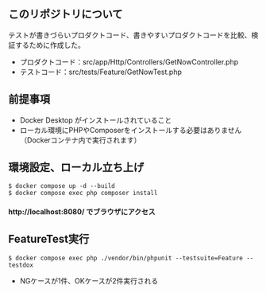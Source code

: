 ## このリポジトリについて
テストが書きづらいプロダクトコード、書きやすいプロダクトコードを比較、検証するために作成した。  
* プロダクトコード：src/app/Http/Controllers/GetNowController.php
* テストコード：src/tests/Feature/GetNowTest.php

## 前提事項
* Docker Desktop がインストールされていること
* ローカル環境にPHPやComposerをインストールする必要はありません（Dockerコンテナ内で実行されます）

## 環境設定、ローカル立ち上げ
```
$ docker compose up -d --build  
$ docker compose exec php composer install  
```
#### http://localhost:8080/ でブラウザにアクセス

## FeatureTest実行
```
$ docker compose exec php ./vendor/bin/phpunit --testsuite=Feature --testdox  
```
* NGケースが1件、OKケースが2件実行される
